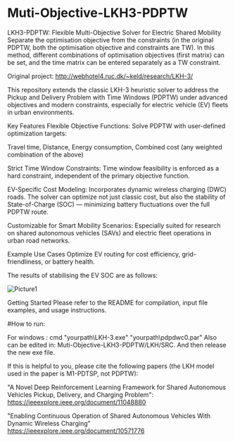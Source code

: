 # Muti-Objective-LKH3-PDPTW
LKH3-PDPTW: Flexible Multi-Objective Solver for Electric Shared Mobility
Separate the optimisation objective from the constraints (in the original PDPTW, both the optimisation objective and constraints are TW). In this method, different combinations of optimisation objectives (first matrix) can be set, and the time matrix can be entered separately as a TW constraint.

Original project: http://webhotel4.ruc.dk/~keld/research/LKH-3/

This repository extends the classic LKH-3 heuristic solver to address the Pickup and Delivery Problem with Time Windows (PDPTW) under advanced objectives and modern constraints, especially for electric vehicle (EV) fleets in urban environments.

Key Features
Flexible Objective Functions:
Solve PDPTW with user-defined optimization targets:

Travel time, Distance, Energy consumption, Combined cost (any weighted combination of the above)

Strict Time Window Constraints:
Time window feasibility is enforced as a hard constraint, independent of the primary objective function.


EV-Specific Cost Modeling:
Incorporates dynamic wireless charging (DWC) roads. The solver can optimize not just classic cost, but also the stability of State-of-Charge (SOC) — minimizing battery fluctuations over the full PDPTW route.

Customizable for Smart Mobility Scenarios:
Especially suited for research on shared autonomous vehicles (SAVs) and electric fleet operations in urban road networks.

Example Use Cases
Optimize EV routing for cost efficiency, grid-friendliness, or battery health.

The results of stabilising the EV SOC are as follows:

![Picture1](https://github.com/user-attachments/assets/1f9a7ad9-aaf1-4ce0-9132-84aeab220a4c)


Getting Started
Please refer to the README for compilation, input file examples, and usage instructions.

#How to run:

For windows : cmd    "yourpath\LKH-3.exe" "yourpath\pdpdwc0.par"
Also can be edited in: Muti-Objective-LKH3-PDPTW/LKH/SRC. And then release the new exe file.

If this is helpful to you, please cite the following papers (the LKH model used in the paper is M1-PDTSP, not PDPTW):

"A Novel Deep Reinforcement Learning Framework for Shared Autonomous Vehicles Pickup, Delivery, and Charging Problem":
https://ieeexplore.ieee.org/document/11048880

"Enabling Continuous Operation of Shared Autonomous Vehicles With Dynamic Wireless Charging"
https://ieeexplore.ieee.org/document/10571776
